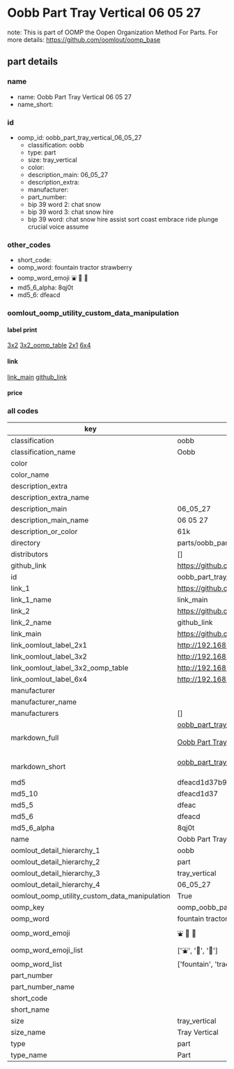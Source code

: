 # Oobb Part Tray Vertical 06 05 27  

note: This is part of OOMP the Oopen Organization Method For Parts. For more details: https://github.com/oomlout/oomp_base

##  part details





### name
* name: Oobb Part Tray Vertical 06 05 27
* name_short: 
### id
* oomp_id: oobb_part_tray_vertical_06_05_27
  * classification: oobb
  * type: part
  * size: tray_vertical
  * color: 
  * description_main: 06_05_27
  * description_extra: 
  * manufacturer: 
  * part_number: 
  * bip 39 word 2: chat snow
  * bip 39 word 3: chat snow hire
  * bip 39 word: chat snow hire assist sort coast embrace ride plunge crucial voice assume

### other_codes
* short_code: 
* oomp_word: fountain tractor strawberry
* oomp_word_emoji :fountain: :tractor: :strawberry:
* md5_6_alpha: 8qj0t
* md5_6: dfeacd






### oomlout_oomp_utility_custom_data_manipulation
#### label print
[3x2](http://192.168.1.245:1112/?label=oomp%208qj0t)
[3x2_oomp_table](http://192.168.1.107:1112/?label=oomp%208qj0t)
[2x1](http://192.168.1.242:1112/?label=oomp%208qj0t)
[6x4](http://192.168.1.55:1112/?label=oomp%208qj0t)    

#### link

[link_main](https://github.com/oomlout/oomlout_oomp_current_version_messy/tree/main/parts/oobb_part_tray_vertical_06_05_27) [github_link](https://github.com/oomlout/oomlout_oomp_part_src/tree/main/parts/oobb_part_tray_vertical_06_05_27)                             

#### price







### all codes 
| key | value |  
| --- | --- |  
| classification | oobb |  
| classification_name | Oobb |  
| color |  |  
| color_name |  |  
| description_extra |  |  
| description_extra_name |  |  
| description_main | 06_05_27 |  
| description_main_name | 06 05 27 |  
| description_or_color | 61k |  
| directory | parts/oobb_part_tray_vertical_06_05_27 |  
| distributors | [] |  
| github_link | https://github.com/oomlout/oomlout_oomp_part_src/tree/main/parts/oobb_part_tray_vertical_06_05_27 |  
| id | oobb_part_tray_vertical_06_05_27 |  
| link_1 | https://github.com/oomlout/oomlout_oomp_current_version_messy/tree/main/parts/oobb_part_tray_vertical_06_05_27 |  
| link_1_name | link_main |  
| link_2 | https://github.com/oomlout/oomlout_oomp_part_src/tree/main/parts/oobb_part_tray_vertical_06_05_27 |  
| link_2_name | github_link |  
| link_main | https://github.com/oomlout/oomlout_oomp_current_version_messy/tree/main/parts/oobb_part_tray_vertical_06_05_27 |  
| link_oomlout_label_2x1 | http://192.168.1.242:1112/?label=oomp%208qj0t |  
| link_oomlout_label_3x2 | http://192.168.1.245:1112/?label=oomp%208qj0t |  
| link_oomlout_label_3x2_oomp_table | http://192.168.1.107:1112/?label=oomp%208qj0t |  
| link_oomlout_label_6x4 | http://192.168.1.55:1112/?label=oomp%208qj0t |  
| manufacturer |  |  
| manufacturer_name |  |  
| manufacturers | [] |  
| markdown_full | [oobb_part_tray_vertical_06_05_27](https://github.com/oomlout/oomlout_oomp_current_version_messy/tree/main/parts/oobb_part_tray_vertical_06_05_27)<br>[](https://github.com/oomlout/oomlout_oomp_current_version_messy/tree/main/parts/oobb_part_tray_vertical_06_05_27)<br>[Oobb Part Tray Vertical 06 05 27](https://github.com/oomlout/oomlout_oomp_current_version_messy/tree/main/parts/oobb_part_tray_vertical_06_05_27)<br><br> |  
| markdown_short | [oobb_part_tray_vertical_06_05_27](https://github.com/oomlout/oomlout_oomp_current_version_messy/tree/main/parts/oobb_part_tray_vertical_06_05_27)<br><br> |  
| md5 | dfeacd1d37b96910b367c0dcd8336136 |  
| md5_10 | dfeacd1d37 |  
| md5_5 | dfeac |  
| md5_6 | dfeacd |  
| md5_6_alpha | 8qj0t |  
| name | Oobb Part Tray Vertical 06 05 27 |  
| oomlout_detail_hierarchy_1 | oobb |  
| oomlout_detail_hierarchy_2 | part |  
| oomlout_detail_hierarchy_3 | tray_vertical |  
| oomlout_detail_hierarchy_4 | 06_05_27 |  
| oomlout_oomp_utility_custom_data_manipulation | True |  
| oomp_key | oomp_oobb_part_tray_vertical_06_05_27 |  
| oomp_word | fountain tractor strawberry |  
| oomp_word_emoji | :fountain: :tractor: :strawberry: |  
| oomp_word_emoji_list | [':fountain:', ':tractor:', ':strawberry:'] |  
| oomp_word_list | ['fountain', 'tractor', 'strawberry'] |  
| part_number |  |  
| part_number_name |  |  
| short_code |  |  
| short_name |  |  
| size | tray_vertical |  
| size_name | Tray Vertical |  
| type | part |  
| type_name | Part |  
